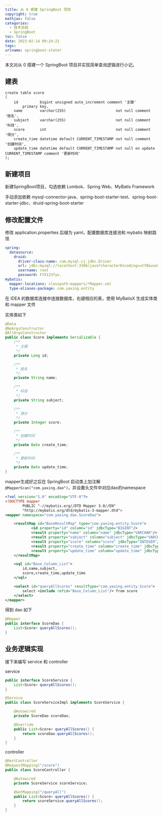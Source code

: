 ```yaml
---
title: 从 0 搭建 SpringBoot 项目
copyright: true
mathjax: false
categories:
  - 技术总结
  - SpringBoot
toc: false
date: 2023-02-14 09:24:21
tags:
urlname: springboot-stater
---
```


本文对从 0 搭建一个 SpringBoot 项目并实现简单查询逻辑进行小记。<!--more-->

## 建表

```mysql
create table score
(
    id          bigint unsigned auto_increment comment '主键'
        primary key,
    name        varchar(255)                       not null comment '姓名',
    subject     varchar(255)                       not null comment '科目',
    score       int                                not null comment '得分',
    create_time datetime default CURRENT_TIMESTAMP not null comment '创建时间',
    update_time datetime default CURRENT_TIMESTAMP not null on update CURRENT_TIMESTAMP comment '更新时间'
);
```

## 新建项目

新建SpringBoot项目，勾选依赖 Lombok、Spring Web、MyBatis Framework

手动添加依赖 mysql-connector-java、spring-boot-starter-test、spring-boot-starter-jdbc、druid-spring-boot-starter

## 修改配置文件

修改 application.properties 后缀为 yaml，配置数据库连接池和 mybatis 映射路径

```yaml
spring:
  datasource:
    druid:
      driver-class-name: com.mysql.cj.jdbc.Driver
      url: jdbc:mysql://localhost:3306/java?characterEncoding=utf8&useSSL=false&serverTimezone=Asia/Shanghai
      username: root
      password: FYX123fyx.
mybatis:
  mapper-locations: classpath:mappers/*Mapper.xml
  type-aliases-package: com.yaxing.entity
```

在 IDEA 的数据库连接中连接数据库，右键相应的表，使用 MyBatisX 生成实体类和 mapper 文件

实体类如下

```java
@Data
@NoArgsConstructor
@AllArgsConstructor
public class Score implements Serializable {
    /**
     * 主键
     */
    private Long id;

    /**
     * 姓名
     */
    private String name;

    /**
     * 科目
     */
    private String subject;

    /**
     * 得分
     */
    private Integer score;

    /**
     * 创建时间
     */
    private Date create_time;

    /**
     * 更新时间
     */
    private Date update_time;
}
```

mapper生成好之后在 SpringBoot 启动类上加注解 `@MapperScan("com.yaxing.dao")`，并设置头文件中对应dao的namespace

```xml
<?xml version="1.0" encoding="UTF-8"?>
<!DOCTYPE mapper
        PUBLIC "-//mybatis.org//DTD Mapper 3.0//EN"
        "http://mybatis.org/dtd/mybatis-3-mapper.dtd">
<mapper namespace="com.yaxing.dao.ScoreDao">

    <resultMap id="BaseResultMap" type="com.yaxing.entity.Score">
            <id property="id" column="id" jdbcType="BIGINT"/>
            <result property="name" column="name" jdbcType="VARCHAR"/>
            <result property="subject" column="subject" jdbcType="VARCHAR"/>
            <result property="score" column="score" jdbcType="INTEGER"/>
            <result property="create_time" column="create_time" jdbcType="TIMESTAMP"/>
            <result property="update_time" column="update_time" jdbcType="TIMESTAMP"/>
    </resultMap>

    <sql id="Base_Column_List">
        id,name,subject,
        score,create_time,update_time
    </sql>

    <select id="queryAllScores" resultType="com.yaxing.entity.Score">
        select <include refid="Base_Column_List"/> from score
    </select>
</mapper>
```

得到 dao 如下

```java
@Mapper
public interface ScoreDao {
    List<Score> queryAllScores();
}
```

## 业务逻辑实现

接下来编写 service 和 controller

service

```java
public interface ScoreService {
    List<Score> queryAllScores();
}
```

```java
@Service
public class ScoreServiceImpl implements ScoreService {

    @Autowired
    private ScoreDao scoreDao;

    @Override
    public List<Score> queryAllScores() {
        return scoreDao.queryAllScores();
    }
}
```

controller

```java
@RestController
@RequestMapping("/score")
public class ScoreController {

    @Autowired
    private ScoreService scoreService;

    @GetMapping("/queryAll")
    public List<Score> queryAllScores() {
        return scoreService.queryAllScores();
    }
}
```

